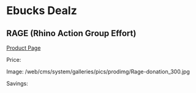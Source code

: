 
# Ebucks Dealz
## RAGE (Rhino Action Group Effort)
[Product Page](https://www.ebucks.com/web/shop/productSelected.do?prodId=216821087&catId=365579701)

Price: 

Image: /web/cms/system/galleries/pics/prodimg/Rage-donation_300.jpg

Savings: 


	